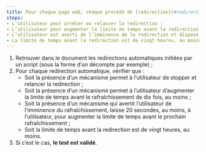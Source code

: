 ```yaml
---
title: Pour chaque page web, chaque procédé de [redirection](#redirection) effectué via un [script](#script) vérifie-t-il une de ces conditions (hors cas particuliers) ?
steps:
- L’utilisateur peut arrêter ou relancer la redirection ;
- L’utilisateur peut augmenter la limite de temps avant la redirection de dix fois, au moins ;
- L’utilisateur est averti de l’imminence de la redirection et dispose de vingt secondes, au moins, pour augmenter la limite de temps avant la prochaine redirection ;
- La limite de temps avant la redirection est de vingt heures, au moins.
---
```


1. Retrouver dans le document les redirections automatiques initiées par un script (sous la forme d’un décompte par exemple) ;
2. Pour chaque redirection automatique, vérifier que :
      * Soit la présence d’un mécanisme permet à l’utilisateur de stopper et relancer la redirection ;
      * Soit la présence d’un mécanisme permet à l’utilisateur d’augmenter la limite de temps avant le rafraîchissement de dix fois, au moins ;
      * Soit la présence d’un mécanisme qui avertit l’utilisateur de l’imminence du rafraîchissement, laisse 20 secondes, au moins, à l’utilisateur, pour augmenter la limite de temps avant le prochain rafraîchissement ;
      * Soit la limite de temps avant la redirection est de vingt heures, au moins.
3. Si c’est le cas, **le test est validé**.
